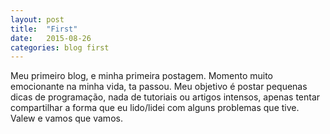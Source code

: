 ```yaml
---
layout: post
title:  "First"
date:   2015-08-26
categories: blog first
---
```

 Meu primeiro blog, e minha primeira postagem. Momento muito emocionante na minha vida, ta passou. Meu objetivo é postar pequenas dicas de programação, nada de tutoriais ou artigos intensos, apenas tentar compartilhar a forma que eu lido/lidei com alguns problemas que tive. Valew e vamos que vamos.
